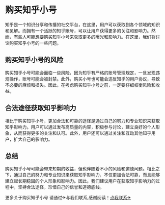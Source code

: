 # 购买知乎小号

知乎是一个知识分享和传播的社交平台，在这里，用户可以获取到各个领域的知识和见解。而拥有一个活跃的知乎账号，可以让用户获得更多的关注和影响力。然而，有些人可能想要购买知乎小号来获取更多的曝光和影响力。在这里，我们将讨论购买知乎小号的一些问题。

## 购买知乎小号的风险

购买知乎小号可能会面临一些风险，因为知乎有严格的账号管理规定，一旦发现违规操作，账号可能会被封禁。此外，购买小号也可能会违反知乎的用户协议，导致不必要的麻烦和损失。因此，在考虑购买知乎小号之前，一定要仔细权衡风险和收益。

## 合法途径获取知乎影响力

相比于购买知乎小号，更加合法和可靠的途径是通过自己的努力和专业知识来获取知乎影响力。用户可以通过发布高质量的内容，积极参与讨论，建立良好的个人形象，从而获得更多的关注和认可。此外，用户还可以通过关注和互动其他知乎用户，扩大自己的影响力。

## 总结

购买知乎小号可能会带来短期的收益，但也伴随着不小的风险和道德问题。相比之下，通过自己的努力和专业知识来获取知乎影响力，不仅更加合法可靠，而且能够建立起长期稳固的个人形象和影响力。因此，我们建议用户在获取知乎影响力的过程中，坚持合法途径，珍惜自己的信誉和道德底线。

更多关于购买知乎小号 请通过✈与我们联系,感谢阅读！[点我联系✈](https://dev.k02.cc)